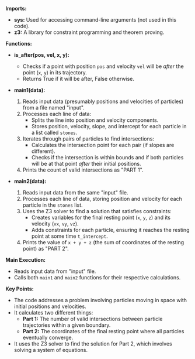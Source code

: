 **Imports:**

- **sys:** Used for accessing command-line arguments (not used in this code).
- **z3:** A library for constraint programming and theorem proving.

**Functions:**

- **is_after(pos, vel, x, y):**

  - Checks if a point with position `pos` and velocity `vel` will be _after_ the point (`x`, `y`) in its trajectory.
  - Returns True if it will be after, False otherwise.

- **main1(data):**

  1. Reads input data (presumably positions and velocities of particles) from a file named "input".
  2. Processes each line of data:
     - Splits the line into position and velocity components.
     - Stores position, velocity, slope, and intercept for each particle in a list called `stones`.
  3. Iterates through pairs of particles to find intersections:
     - Calculates the intersection point for each pair (if slopes are different).
     - Checks if the intersection is within bounds and if both particles will be at that point _after_ their initial positions.
  4. Prints the count of valid intersections as "PART 1".

- **main2(data):**
  1. Reads input data from the same "input" file.
  2. Processes each line of data, storing position and velocity for each particle in the `stones` list.
  3. Uses the Z3 solver to find a solution that satisfies constraints:
     - Creates variables for the final resting point (`x`, `y`, `z`) and its velocity (`vx`, `vy`, `vz`).
     - Adds constraints for each particle, ensuring it reaches the resting point at some time `t_intercept`.
  4. Prints the value of `x + y + z` (the sum of coordinates of the resting point) as "PART 2".

**Main Execution:**

- Reads input data from "input" file.
- Calls both `main1` and `main2` functions for their respective calculations.

**Key Points:**

- The code addresses a problem involving particles moving in space with initial positions and velocities.
- It calculates two different things:
  - **Part 1:** The number of valid intersections between particle trajectories within a given boundary.
  - **Part 2:** The coordinates of the final resting point where all particles eventually converge.
- It uses the Z3 solver to find the solution for Part 2, which involves solving a system of equations.
